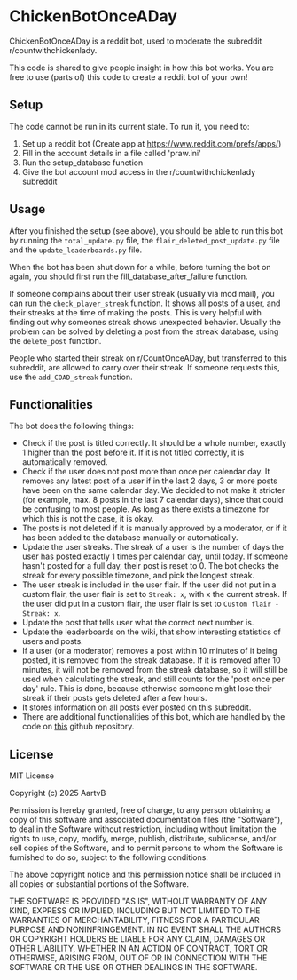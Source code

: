 # ChickenBotOnceADay
ChickenBotOnceADay is a reddit bot, used to moderate the subreddit r/countwithchickenlady.

This code is shared to give people insight in how this bot works. You are free to use (parts of) this code to create a reddit bot of your own!

## Setup
The code cannot be run in its current state. To run it, you need to:

1. Set up a reddit bot (Create app at https://www.reddit.com/prefs/apps/)
2. Fill in the account details in a file called 'praw.ini'
3. Run the setup_database function
4. Give the bot account mod access in the r/countwithchickenlady subreddit

## Usage
After you finished the setup (see above), you should be able to run this bot by running the ```total_update.py``` file, the ```flair_deleted_post_update.py``` file and the ```update_leaderboards.py``` file.

When the bot has been shut down for a while, before turning the bot on again, you should first run the fill_database_after_failure function.

If someone complains about their user streak (usually via mod mail), you can run the ```check_player_streak``` function. It shows all posts of a user, and their streaks at the time of making the posts. This is very helpful with finding out why someones streak shows unexpected behavior. Usually the problem can be solved by deleting a post from the streak database, using the ```delete_post``` function.

People who started their streak on r/CountOnceADay, but transferred to this subreddit, are allowed to carry over their streak. If someone requests this, use the ```add_COAD_streak``` function.

## Functionalities
The bot does the following things:
- Check if the post is titled correctly. It should be a whole number, exactly 1 higher than the post before it. If it is not titled correctly, it is automatically removed.
- Check if the user does not post more than once per calendar day. It removes any latest post of a user if in the last 2 days, 3 or more posts have been on the same calendar day. We decided to not make it stricter (for example, max. 8 posts in the last 7 calendar days), since that could be confusing to most people. As long as there exists a timezone for which this is not the case, it is okay.
- The posts is not deleted if it is manually approved by a moderator, or if it has been added to the database manually or automatically.
- Update the user streaks. The streak of a user is the number of days the user has posted exactly 1 times per calendar day, until today. If someone hasn't posted for a full day, their post is reset to 0. The bot checks the streak for every possible timezone, and pick the longest streak.
- The user streak is included in the user flair. If the user did not put in a custom flair, the user flair is set to ```Streak: x```, with x the current streak. If the user did put in a custom flair, the user flair is set to ```Custom flair - Streak: x```.
- Update the post that tells user what the correct next number is.
- Update the leaderboards on the wiki, that show interesting statistics of users and posts.
- If a user (or a moderator) removes a post within 10 minutes of it being posted, it is removed from the streak database. If it is removed after 10 minutes, it will not be removed from the streak database, so it will still be used when calculating the streak, and still counts for the 'post once per day' rule. This is done, because otherwise someone might lose their streak if their posts gets deleted after a few hours.
- It stores information on all posts ever posted on this subreddit.
- There are additional functionalities of this bot, which are handled by the code on [this](https://github.com/AartvB/ChickenDiscord) github repository.

## License
MIT License

Copyright (c) 2025 AartvB

Permission is hereby granted, free of charge, to any person obtaining a copy
of this software and associated documentation files (the "Software"), to deal
in the Software without restriction, including without limitation the rights
to use, copy, modify, merge, publish, distribute, sublicense, and/or sell
copies of the Software, and to permit persons to whom the Software is
furnished to do so, subject to the following conditions:

The above copyright notice and this permission notice shall be included in all
copies or substantial portions of the Software.

THE SOFTWARE IS PROVIDED "AS IS", WITHOUT WARRANTY OF ANY KIND, EXPRESS OR
IMPLIED, INCLUDING BUT NOT LIMITED TO THE WARRANTIES OF MERCHANTABILITY,
FITNESS FOR A PARTICULAR PURPOSE AND NONINFRINGEMENT. IN NO EVENT SHALL THE
AUTHORS OR COPYRIGHT HOLDERS BE LIABLE FOR ANY CLAIM, DAMAGES OR OTHER
LIABILITY, WHETHER IN AN ACTION OF CONTRACT, TORT OR OTHERWISE, ARISING FROM,
OUT OF OR IN CONNECTION WITH THE SOFTWARE OR THE USE OR OTHER DEALINGS IN THE
SOFTWARE.